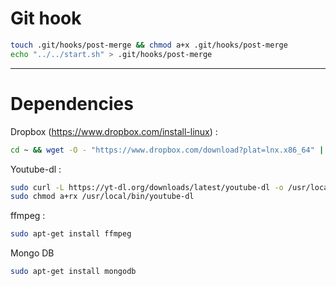 # Git hook

```sh
touch .git/hooks/post-merge && chmod a+x .git/hooks/post-merge
echo "../../start.sh" > .git/hooks/post-merge
```
---
# Dependencies

Dropbox (https://www.dropbox.com/install-linux) :

```sh
cd ~ && wget -O - "https://www.dropbox.com/download?plat=lnx.x86_64" | tar xzf -
```

Youtube-dl :
```sh
sudo curl -L https://yt-dl.org/downloads/latest/youtube-dl -o /usr/local/bin/youtube-dl
sudo chmod a+rx /usr/local/bin/youtube-dl
```

ffmpeg :
```sh
sudo apt-get install ffmpeg
```

Mongo DB

```sh
sudo apt-get install mongodb
```
